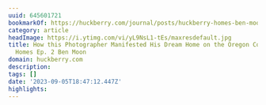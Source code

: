 ```yaml
---
uuid: 645601721
bookmarkOf: https://huckberry.com/journal/posts/huckberry-homes-ben-moon
category: article
headImage: https://i.ytimg.com/vi/yL9NsL1-tEs/maxresdefault.jpg
title: How this Photographer Manifested His Dream Home on the Oregon Coast | Huckberry
  Homes Ep. 2 Ben Moon
domain: huckberry.com
description: 
tags: []
date: '2023-09-05T18:47:12.447Z'
highlights: 
---
```




